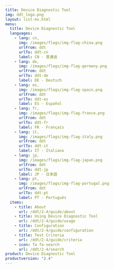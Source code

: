 ```yaml
---
title: Device Diagnostic Tool
img: ddt_logo.png
layout: list-mx.html
menu:
  title: Device Diagnostic Tool
  languages:
    - lang: cn,
      img: /images/flags/img-flag-china.png
      urlFrom: ddt
      urlTo: ddt-cn
      label: CN - 普通话
    - lang: de,
      img: /images/flags/img-flag-germany.png
      urlFrom: ddt
      urlTo: ddt-de
      label: DE - Deutsch
    - lang: es,
      img: /images/flags/img-flag-spain.png
      urlFrom: ddt
      urlTo: ddt-es
      label: ES - Español
    - lang: fr,
      img: /images/flags/img-flag-france.png
      urlFrom: ddt
      urlTo: ddt-fr
      label: FR - Français
    - lang: it,
      img: /images/flags/img-flag-italy.png
      urlFrom: ddt
      urlTo: ddt-it
      label: IT - Italiano
    - lang: jp,
      img: /images/flags/img-flag-japan.png
      urlFrom: ddt
      urlTo: ddt-jp
      label: JP - 日本語
    - lang: pt,
      img: /images/flags/img-flag-portugal.png
      urlFrom: ddt
      urlTo: ddt-pt
      label: PT - Português
  items:
    - title: About
      url: /ddt/2-4/guide/about
    - title: Using Device Diagnostic Tool
      url: /ddt/2-4/guide/usage
    - title: Configuration
      url: /ddt/2-4/guide/configuration
    - title: Test Criteria
      url: /ddt/2-4/guide/criteria
    - icon: fa fa-search
      url: /ddt/2-4/search
product: Device Diagnostic Tool
productversion: "2.4"
---
```

